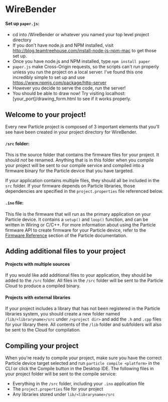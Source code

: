 # WireBender

#### Set up ```paper.js```:
- cd into /WireBender or whatever you named your top level project directory
- If you don't have node.js and NPM installed, visit http://blog.teamtreehouse.com/install-node-js-npm-mac to get those set up.
- Once you have node.js and NPM installed, type ```npm install paper```
- ```paper.js``` make Cross-Origin requests, so the scripts can't run properly unless you run the project on a local server. I've found this one incredibly simple to set up and use https://www.npmjs.com/package/http-server
- However you decide to serve the code, run the server!
- You should be able to draw now! Try visiting localhost:[your_port]/drawing_form.html to see if it works properly.

## Welcome to your project!

Every new Particle project is composed of 3 important elements that you'll see have been created in your project directory for WireBender.

#### ```/src``` folder:  
This is the source folder that contains the firmware files for your project. It should *not* be renamed. 
Anything that is in this folder when you compile your project will be sent to our compile service and compiled into a firmware binary for the Particle device that you have targeted.

If your application contains multiple files, they should all be included in the `src` folder. If your firmware depends on Particle libraries, those dependencies are specified in the `project.properties` file referenced below.

#### ```.ino``` file:
This file is the firmware that will run as the primary application on your Particle device. It contains a `setup()` and `loop()` function, and can be written in Wiring or C/C++. For more information about using the Particle firmware API to create firmware for your Particle device, refer to the [Firmware Reference](https://docs.particle.io/reference/firmware/) section of the Particle documentation.

## Adding additional files to your project

#### Projects with multiple sources
If you would like add additional files to your application, they should be added to the `/src` folder. All files in the `/src` folder will be sent to the Particle Cloud to produce a compiled binary.

#### Projects with external libraries
If your project includes a library that has not been registered in the Particle libraries system, you should create a new folder named `/lib/<libraryname>/src` under `/<project dir>` and add the `.h` and `.cpp` files for your library there. All contents of the `/lib` folder and subfolders will also be sent to the Cloud for compilation.

## Compiling your project

When you're ready to compile your project, make sure you have the correct Particle device target selected and run `particle compile <platform>` in the CLI or click the Compile button in the Desktop IDE. The following files in your project folder will be sent to the compile service:

- Everything in the `/src` folder, including your `.ino` application file
- The `project.properties` file for your project
- Any libraries stored under `lib/<libraryname>/src`

